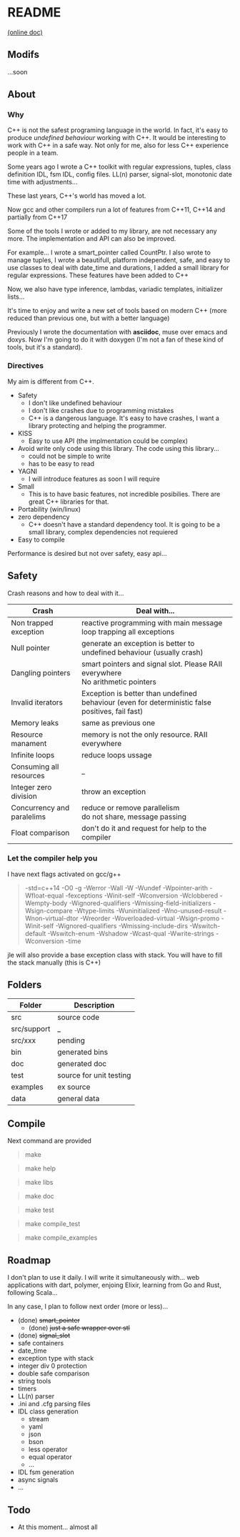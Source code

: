 # README


[(online doc)](http://jleahred.github.io/jle_cpp_tk.doc/index.html)



## Modifs

...soon





## About
### Why

C++ is not the safest programing language in the world. In fact, it's easy to produce *undefined behaviour* working with C++.
It would be interesting to work with C++ in a safe way. Not only for me, also for less C++ experience people in a team.

Some years ago I wrote a C++ toolkit with regular expressions, tuples, class definition IDL, fsm IDL, config files. LL(n) parser, signal-slot, monotonic date time with adjustments...

These last years, C++'s world has moved a lot.

Now gcc and other compilers run a lot of features from C++11, C++14 and partially from C++17

Some of the tools I wrote or added to my library, are not necessary any more.
The implementation and API can also be improved.

For example... I wrote a smart_pointer called CountPtr. I also wrote to manage tuples,
I wrote a beautifull, platform independent, safe, and easy to use classes to deal with date_time and durations,
I added a small library for regular expressions. These features have been added to C++

Now, we also have type inference, lambdas, variadic templates, initializer lists...

It's time to enjoy and write a new set of tools based on modern C++ (more reduced than previous one, but with a better language)

Previously I wrote the documentation with **asciidoc**, muse over emacs and doxys. Now I'm going to do it with doxygen (I'm not a fan of these kind of tools, but it's a standard).


### Directives

My aim is different from C++.

- Safety
    - I don't like undefined behaviour
    - I don't like crashes due to programming mistakes
    - C++ is a dangerous language. It's easy to have crashes, I want a library protecting and helping the programmer.
- KISS
    - Easy to use API (the implmentation could be complex)
- Avoid write only code using this library. The code using this library...
    - could not be simple to write
    - has to be easy to read
- YAGNI
    - I will introduce features as soon I will require
- Small
    - This is to have basic features, not incredible posibilies. There are great C++ libraries for that.
- Portability (win/linux)
- zero dependency
    - C++ doesn't have a standard dependency tool. It is going to be a small library, complex dependencies not requiered
- Easy to compile

Performance is desired but not over safety, easy api...



## Safety

Crash reasons and how to deal with it...


Crash  | Deal with...
------------- | -------------
Non trapped exception  | reactive programming with main message loop trapping all exceptions
Null pointer  | generate an exception is better to undefined behaviour (usually crash)
Dangling pointers | smart pointers and signal slot. Please RAII everywhere <br> No arithmetic pointers
Invalid iterators | Exception is better than undefined behaviour (even for deterministic false positives, fail fast)
Memory leaks | same as previous one
Resource manament |  memory is not the only resource. RAII everywhere
Infinite loops | reduce loops ussage
Consuming all resources | _
Integer zero division | throw an exception
Concurrency and paralelims | reduce or remove parallelism <br> do not share, message passing
Float comparison |  don't do it and request for help to the compiler

### Let the compiler help you
I have next flags activated on gcc/g++
> -std=c++14 -O0 -g -Werror -Wall -W -Wundef -Wpointer-arith  -Wfloat-equal -fexceptions -Winit-self -Wconversion  -Wclobbered  -Wempty-body  -Wignored-qualifiers -Wmissing-field-initializers -Wsign-compare -Wtype-limits -Wuninitialized -Wno-unused-result   -Wnon-virtual-dtor -Wreorder -Woverloaded-virtual -Wsign-promo -Winit-self -Wignored-qualifiers -Wmissing-include-dirs -Wswitch-default -Wswitch-enum -Wshadow -Wcast-qual -Wwrite-strings -Wconversion -time


jle will also provide a base exception class with stack. You will have to fill the stack manually (this is C++)




## Folders

Folder  | Description
------------- | -------------
src  |  source code
src/support  |  _
src/xxx  |  pending
bin  | generated bins
doc  | generated doc
test | source for unit testing
examples  | ex source
data  |  general data


## Compile

Next command are provided

> make

> make help

> make libs

> make doc

> make test

> make compile_test

> make compile_examples



## Roadmap

I don't plan to use it daily. I will write it simultaneously with... web applications with dart, polymer, enjoing Elixir, learning from Go and Rust, following Scala...

In any case, I plan to follow next order (more or less)...

- (done) ~~smart_pointer~~
    - (done) ~~just a safe wrapper over stl~~
- (done) ~~signal_slot~~
- safe containers
- date_time
- exception type with stack
- integer div 0 protection
- double safe comparison
- string tools
- timers
- LL(n) parser
- .ini and .cfg parsing files
- IDL class generation
    - stream
    - yaml
    - json
    - bson
    - less operator
    - equal operator
    - ...
- IDL fsm generation
- async signals
- ...



## Todo

- At this moment... almost all


